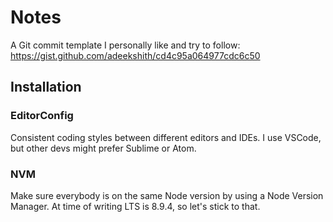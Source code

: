 # Notes
A Git commit template I personally like and try to follow: https://gist.github.com/adeekshith/cd4c95a064977cdc6c50
## Installation
### EditorConfig
Consistent coding styles between different editors and IDEs. I use VSCode, but other devs might prefer Sublime or Atom.
### NVM
Make sure everybody is on the same Node version by using a Node Version Manager.
At time of writing LTS is 8.9.4, so let's stick to that.
